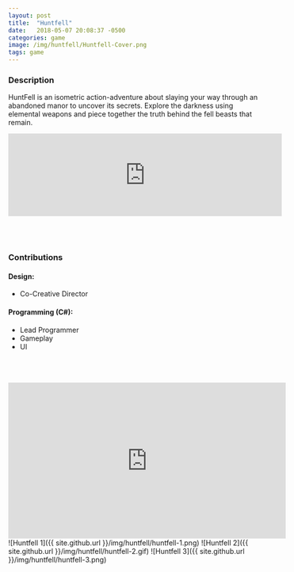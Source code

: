 ```yaml
---
layout: post
title:  "Huntfell"
date:   2018-05-07 20:08:37 -0500
categories: game
image: /img/huntfell/Huntfell-Cover.png
tags: game
---
```

### Description
HuntFell is an isometric action-adventure about slaying your way through an abandoned manor to uncover its secrets. Explore the darkness using elemental weapons and piece together the truth behind the fell beasts that remain.

<iframe src="https://itch.io/embed/239789" height="167" width="552" frameborder="0"></iframe>
<div style = "height:50px"></div>

### Contributions

#### Design:
* Co-Creative Director

#### Programming (C#):
* Lead Programmer
* Gameplay
* UI

<div style = "height:50px"></div>

<iframe width="560" height="315" src="https://www.youtube.com/embed/W-Keh3Kz3RU" frameborder="0" allow="accelerometer; autoplay; encrypted-media; gyroscope; picture-in-picture" allowfullscreen></iframe>
![Huntfell 1]({{ site.github.url }}/img/huntfell/huntfell-1.png)
![Huntfell 2]({{ site.github.url }}/img/huntfell/huntfell-2.gif)
![Huntfell 3]({{ site.github.url }}/img/huntfell/huntfell-3.png)
